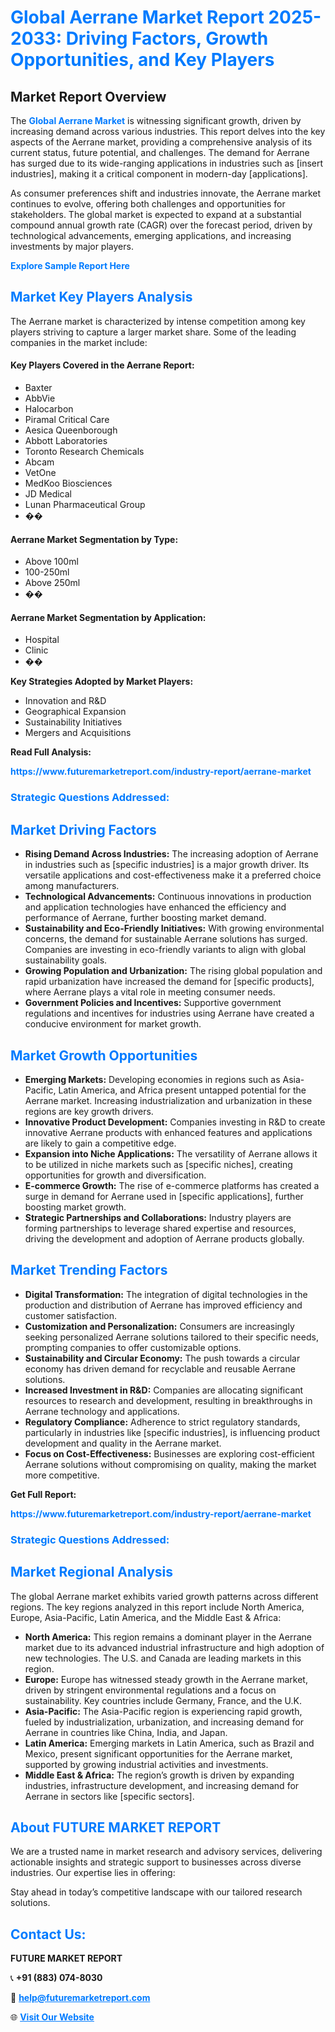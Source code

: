 <h1 style="color: #007BFF;">Global Aerrane Market Report 2025-2033: Driving Factors, Growth Opportunities, and Key Players</h1>

<section id="overview">
<h2>Market Report Overview</h2>
<p>The <a href="https://www.futuremarketreport.com/industry-report/aerrane-market" style="color: #007BFF; text-decoration: none;"><strong>Global Aerrane Market</strong></a> is witnessing significant growth, driven by increasing demand across various industries. This report delves into the key aspects of the Aerrane market, providing a comprehensive analysis of its current status, future potential, and challenges. The demand for Aerrane has surged due to its wide-ranging applications in industries such as [insert industries], making it a critical component in modern-day [applications].</p>
<p>As consumer preferences shift and industries innovate, the Aerrane market continues to evolve, offering both challenges and opportunities for stakeholders. The global market is expected to expand at a substantial compound annual growth rate (CAGR) over the forecast period, driven by technological advancements, emerging applications, and increasing investments by major players.</p>
</section>

<section id="overview">
<p><a href="https://www.futuremarketreport.com/request-sample/reportId=117679" style="color: #007BFF; text-decoration: none;"><strong>Explore Sample Report Here</strong></a></p>
</section>

<section id="key-players">
<h2 style="color: #007BFF;">Market Key Players Analysis</h2>
<p>The Aerrane market is characterized by intense competition among key players striving to capture a larger market share. Some of the leading companies in the market include:</p>
<h4>Key Players Covered in the Aerrane Report:</h4>
<ul><li>Baxter</li><li>AbbVie</li><li>Halocarbon</li><li>Piramal Critical Care</li><li>Aesica Queenborough</li><li>Abbott Laboratories</li><li>Toronto Research Chemicals</li><li>Abcam</li><li>VetOne</li><li>MedKoo Biosciences</li><li>JD Medical</li><li>Lunan Pharmaceutical Group</li><li>��</li></ul>
<h4>Aerrane Market Segmentation by Type:</h4>
<ul><li>Above 100ml</li><li>100-250ml</li><li>Above 250ml</li><li>��</li></ul>

<h4>Aerrane Market Segmentation by Application:</h4>
<ul><li>Hospital</li><li>Clinic</li><li>��</li></ul>
<p><strong>Key Strategies Adopted by Market Players:</strong></p>
<ul>
<li>Innovation and R&D</li>
<li>Geographical Expansion</li>
<li>Sustainability Initiatives</li>
<li>Mergers and Acquisitions</li>
</ul>
</section>

<section>
<p><strong>Read Full Analysis: </strong></p><a href="https://www.futuremarketreport.com/industry-report/aerrane-market" style="color: #007BFF; text-decoration: none;"><strong>https://www.futuremarketreport.com/industry-report/aerrane-market</strong></a>
<h3 style="color: #007BFF;">Strategic Questions Addressed:</h3>
</section>

<section id="driving-factors">
<h2 style="color: #007BFF;">Market Driving Factors</h2>
<ul>
<li><strong>Rising Demand Across Industries:</strong> The increasing adoption of Aerrane in industries such as [specific industries] is a major growth driver. Its versatile applications and cost-effectiveness make it a preferred choice among manufacturers.</li>
<li><strong>Technological Advancements:</strong> Continuous innovations in production and application technologies have enhanced the efficiency and performance of Aerrane, further boosting market demand.</li>
<li><strong>Sustainability and Eco-Friendly Initiatives:</strong> With growing environmental concerns, the demand for sustainable Aerrane solutions has surged. Companies are investing in eco-friendly variants to align with global sustainability goals.</li>
<li><strong>Growing Population and Urbanization:</strong> The rising global population and rapid urbanization have increased the demand for [specific products], where Aerrane plays a vital role in meeting consumer needs.</li>
<li><strong>Government Policies and Incentives:</strong> Supportive government regulations and incentives for industries using Aerrane have created a conducive environment for market growth.</li>
</ul>
</section>

<section id="growth-opportunities">
<h2 style="color: #007BFF;">Market Growth Opportunities</h2>
<ul>
<li><strong>Emerging Markets:</strong> Developing economies in regions such as Asia-Pacific, Latin America, and Africa present untapped potential for the Aerrane market. Increasing industrialization and urbanization in these regions are key growth drivers.</li>
<li><strong>Innovative Product Development:</strong> Companies investing in R&D to create innovative Aerrane products with enhanced features and applications are likely to gain a competitive edge.</li>
<li><strong>Expansion into Niche Applications:</strong> The versatility of Aerrane allows it to be utilized in niche markets such as [specific niches], creating opportunities for growth and diversification.</li>
<li><strong>E-commerce Growth:</strong> The rise of e-commerce platforms has created a surge in demand for Aerrane used in [specific applications], further boosting market growth.</li>
<li><strong>Strategic Partnerships and Collaborations:</strong> Industry players are forming partnerships to leverage shared expertise and resources, driving the development and adoption of Aerrane products globally.</li>
</ul>
</section>

<section id="trending-factors">
<h2 style="color: #007BFF;">Market Trending Factors</h2>
<ul>
<li><strong>Digital Transformation:</strong> The integration of digital technologies in the production and distribution of Aerrane has improved efficiency and customer satisfaction.</li>
<li><strong>Customization and Personalization:</strong> Consumers are increasingly seeking personalized Aerrane solutions tailored to their specific needs, prompting companies to offer customizable options.</li>
<li><strong>Sustainability and Circular Economy:</strong> The push towards a circular economy has driven demand for recyclable and reusable Aerrane solutions.</li>
<li><strong>Increased Investment in R&D:</strong> Companies are allocating significant resources to research and development, resulting in breakthroughs in Aerrane technology and applications.</li>
<li><strong>Regulatory Compliance:</strong> Adherence to strict regulatory standards, particularly in industries like [specific industries], is influencing product development and quality in the Aerrane market.</li>
<li><strong>Focus on Cost-Effectiveness:</strong> Businesses are exploring cost-efficient Aerrane solutions without compromising on quality, making the market more competitive.</li>
</ul>
</section>

<section>
<p><strong>Get Full Report: </strong></p><a href="https://www.futuremarketreport.com/industry-report/aerrane-market" style="color: #007BFF; text-decoration: none;"><strong>https://www.futuremarketreport.com/industry-report/aerrane-market</strong></a>
<h3 style="color: #007BFF;">Strategic Questions Addressed:</h3>
</section>


<section id="regional-analysis">
<h2 style="color: #007BFF;">Market Regional Analysis</h2>
<p>The global Aerrane market exhibits varied growth patterns across different regions. The key regions analyzed in this report include North America, Europe, Asia-Pacific, Latin America, and the Middle East & Africa:</p>
<ul>
<li><strong>North America:</strong> This region remains a dominant player in the Aerrane market due to its advanced industrial infrastructure and high adoption of new technologies. The U.S. and Canada are leading markets in this region.</li>
<li><strong>Europe:</strong> Europe has witnessed steady growth in the Aerrane market, driven by stringent environmental regulations and a focus on sustainability. Key countries include Germany, France, and the U.K.</li>
<li><strong>Asia-Pacific:</strong> The Asia-Pacific region is experiencing rapid growth, fueled by industrialization, urbanization, and increasing demand for Aerrane in countries like China, India, and Japan.</li>
<li><strong>Latin America:</strong> Emerging markets in Latin America, such as Brazil and Mexico, present significant opportunities for the Aerrane market, supported by growing industrial activities and investments.</li>
<li><strong>Middle East & Africa:</strong> The region’s growth is driven by expanding industries, infrastructure development, and increasing demand for Aerrane in sectors like [specific sectors].</li>
</ul>
</section>

<footer>
<h2 style="color: #007BFF;">About FUTURE MARKET REPORT</h2>
<p>We are a trusted name in market research and advisory services, delivering actionable insights and strategic support to businesses across diverse industries. Our expertise lies in offering:</p>

<p>Stay ahead in today’s competitive landscape with our tailored research solutions.</p>

<h2 style="color: #007BFF;">Contact Us:</h2>
<p><strong>FUTURE MARKET REPORT</strong></p>
<p>📞 <strong>+91 (883) 074-8030</strong></p>
<p>📧 <strong><a href="mailto:help@futuremarketreport.com" style="color: #007BFF;">help@futuremarketreport.com</a></strong></p>
<p>🌐 <strong><a href="https://www.futuremarketreport.com/" style="color: #007BFF;">Visit Our Website</a></strong></p>
</footer>